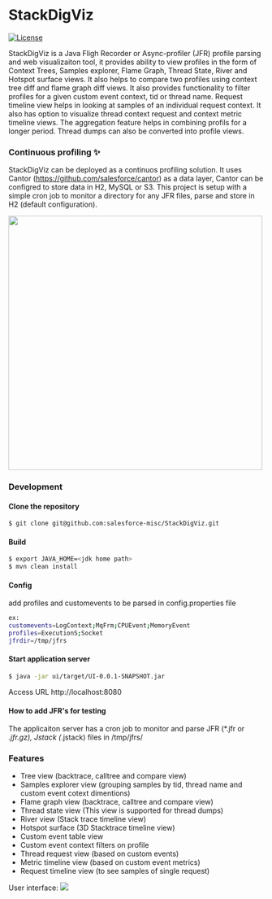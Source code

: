 # StackDigViz

<a href="https://opensource.org/licenses/BSD-3-Clause" rel="nofollow"><img src="https://camo.githubusercontent.com/8ccf186e7288af6d88a1f6a930c0fcc4e7a8a9936b34e07629d815d1eab4d977/68747470733a2f2f696d672e736869656c64732e696f2f62616467652f4c6963656e73652d425344253230332d2d436c617573652d626c75652e737667" alt="License" data-canonical-src="https://img.shields.io/badge/License-BSD%203--Clause-blue.svg" style="max-width: 100%;"></a>

StackDigViz is a Java Fligh Recorder or Async-profiler (JFR) profile parsing and web visualizaiton tool, it provides ability to view profiles in the form of Context Trees, Samples explorer, Flame Graph, Thread State, River and Hotspot surface views. It also helps to compare two profiles using context tree diff and flame graph diff views. It also provides functionality to filter profiles for a given custom event context, tid or thread name. Request timeline view helps in looking at samples of an individual request context. It also has option to visualize thread context request and context metric timeline views. The aggregation feature helps in combining profils for a longer period. Thread dumps can also be converted into profile views.


### Continuous profiling ✨

StackDigViz can be deployed as a continuos profiling solution. It uses Cantor (https://github.com/salesforce/cantor) as a data layer, Cantor can be configred to store data in H2, MySQL or S3. This project is setup with a simple cron job to monitor a directory for any JFR files, parse and store in H2 (default configuration). 

<img src="https://github.com/salesforce-misc/StackDigViz/blob/main/ui/src/main/resources/static/images/flow.jpg?raw=true" width="500"  />

### Development

#### Clone the repository

```sh
$ git clone git@github.com:salesforce-misc/StackDigViz.git
```

#### Build

```sh
$ export JAVA_HOME=<jdk home path>
$ mvn clean install
```

#### Config

add profiles and customevents to be parsed in config.properties file

```sh
ex:
customevents=LogContext;MqFrm;CPUEvent;MemoryEvent
profiles=ExecutionS;Socket
jfrdir=/tmp/jfrs
```

#### Start application server
```sh
$ java -jar ui/target/UI-0.0.1-SNAPSHOT.jar
```
Access URL http://localhost:8080

#### How to add JFR's for testing
The applicaiton server has a cron job to monitor and parse JFR (*.jfr or *.jfr.gz), Jstack (*.jstack) files in /tmp/jfrs/ 


### Features

- Tree view (backtrace, calltree and compare view)
- Samples explorer view (grouping samples by tid, thread name and custom event cotext dimentions)
- Flame graph view (backtrace, calltree and compare view)
- Thread state view (This view is supported for thread dumps)
- River view (Stack trace timeline view)
- Hotspot surface (3D Stacktrace timeline view)
- Custom event table view
- Custom event context filters on profile
- Thread request view (based on custom events)
- Metric timeline view (based on custom event metrics)
- Request timeline view (to see samples of single request)

User interface:
<img src="https://github.com/salesforce-misc/StackDigViz/blob/main/ui/src/main/resources/static/images/ui.jpg?raw=true"   />

